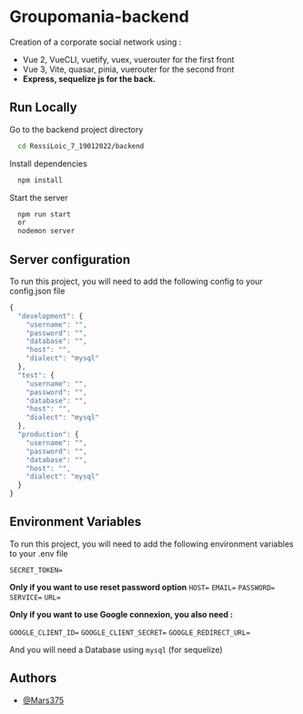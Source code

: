 
# Groupomania-backend

Creation of a corporate social network using : 
   - Vue 2, VueCLI, vuetify, vuex, vuerouter for the first front
   - Vue 3, Vite, quasar, pinia, vuerouter for the second front
   - **Express, sequelize js for the back.**

## Run Locally

Go to the backend project directory

```bash
  cd RossiLoic_7_19012022/backend
```

Install dependencies

```bash
  npm install
```

Start the server

```bash
  npm run start
  or 
  nodemon server
```

## Server configuration

To run this project, you will need to add the following config to your config.json file

```js
{
  "development": {
    "username": "",
    "password": "",
    "database": "",
    "host": "",
    "dialect": "mysql"
  },
  "test": {
    "username": "",
    "password": "",
    "database": "",
    "host": "",
    "dialect": "mysql"
  },
  "production": {
    "username": "",
    "password": "",
    "database": "",
    "host": "",
    "dialect": "mysql"
  }
}
```

## Environment Variables

To run this project, you will need to add the following environment variables to your .env file

`SECRET_TOKEN=`

**Only if you want to use reset password option**
`HOST=`
`EMAIL=`
`PASSWORD=`
`SERVICE=`
`URL=`


**Only if you want to use Google connexion, you also need :**

`GOOGLE_CLIENT_ID=`
`GOOGLE_CLIENT_SECRET=`
`GOOGLE_REDIRECT_URL=`

And you will need a Database using `mysql` (for sequelize)



## Authors

- [@Mars375](https://github.com/Mars375)

